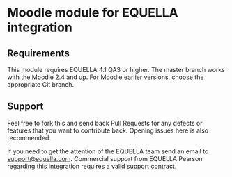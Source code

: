 Moodle module for EQUELLA integration
=====================================

Requirements
------------

This module requires EQUELLA 4.1 QA3 or higher. The master branch works with the Moodle 2.4 and up. For Moodle earlier versions, choose the appropriate Git branch.

Support
-------

Feel free to fork this and send back Pull Requests for any defects or features that you want to contribute back.  Opening issues here is also recommended.

If you need to get the attention of the EQUELLA team send an email to support@equella.com. Commercial support from EQUELLA Pearson regarding this integration requires a valid support contract.

